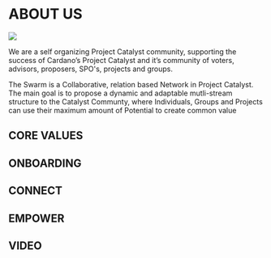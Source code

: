 # ABOUT US

![](https://static.wixstatic.com/media/11062b_cb0c4d13153f4008920bb26beda8de0ff000.jpg/v1/fill/w_480,h_270,al_c,q_80,usm_0.66_1.00_0.01,blur_2/11062b_cb0c4d13153f4008920bb26beda8de0ff000.jpg)

We are a self organizing Project Catalyst community, supporting the success of Cardano’s Project Catalyst and it’s community of voters, advisors, proposers, SPO's, projects and groups. 

The Swarm is a Collaborative, relation based Network in Project Catalyst. The main goal is to propose a dynamic and adaptable mutli-stream structure to the Catalyst Communty, where Individuals, Groups and Projects can use their maximum amount of Potential to create common value

## CORE VALUES

## ONBOARDING

## CONNECT

## EMPOWER

## VIDEO

